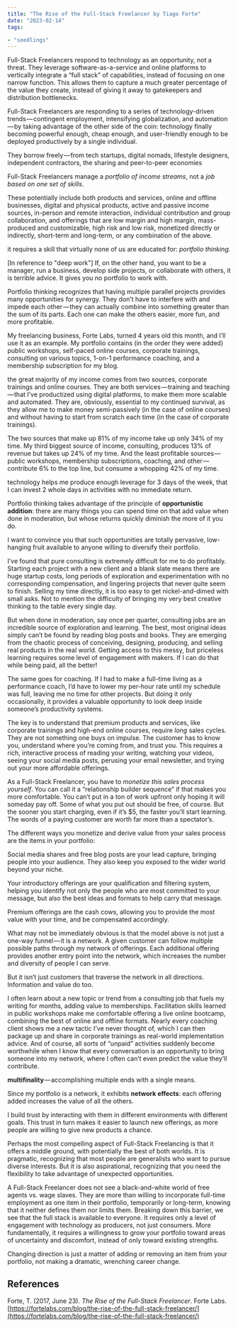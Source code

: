 ```yaml
---
title: "The Rise of the Full-Stack Freelancer by Tiago Forte"
date: "2023-02-14"
tags:

- "seedlings"
---
```


Full-Stack Freelancers respond to technology as an opportunity, not a threat. They leverage software-as-a-service and online platforms to vertically integrate a “full stack” of capabilities, instead of focusing on one narrow function. This allows them to capture a much greater percentage of the value they create, instead of giving it away to gatekeepers and distribution bottlenecks.

Full-Stack Freelancers are responding to a series of technology-driven trends — contingent employment, intensifying globalization, and automation — by taking advantage of the other side of the coin: technology finally becoming powerful enough, cheap enough, and user-friendly enough to be deployed productively by a single individual.

They borrow freely — from tech startups, digital nomads, lifestyle designers, independent contractors, the sharing and peer-to-peer economies

Full-Stack Freelancers manage a _portfolio of income streams_, not a _job based on one set of skills_.

These potentially include both products and services, online and offline businesses, digital and physical products, active and passive income sources, in-person and remote interaction, individual contribution and group collaboration, and offerings that are low margin and high margin, mass-produced and customizable, high risk and low risk, monetized directly or indirectly, short-term and long-term, or any combination of the above.

it requires a skill that virtually none of us are educated for: _portfolio thinking._

[In reference to "deep work"] If, on the other hand, you want to be a manager, run a business, develop side projects, or collaborate with others, it is terrible advice. It gives you no portfolio to work with.

Portfolio thinking recognizes that having multiple parallel projects provides many opportunities for synergy. They don’t have to interfere with and impede each other — they can actually combine into something greater than the sum of its parts. Each one can make the others easier, more fun, and more profitable.

My freelancing business, Forte Labs, turned 4 years old this month, and I’ll use it as an example. My portfolio contains (in the order they were added) public workshops, self-paced online courses, corporate trainings, consulting on various topics, 1-on-1 performance coaching, and a membership subscription for my blog.

the great majority of my income comes from two sources, corporate trainings and online courses. They are both services — training and teaching — that I’ve productized using digital platforms, to make them more scalable and automated. They are, obviously, essential to my continued survival, as they allow me to make money semi-passively (in the case of online courses) and without having to start from scratch each time (in the case of corporate trainings).

The two sources that make up 81% of my income take up only 34% of my time. My third biggest source of income, consulting, produces 13% of revenue but takes up 24% of my time. And the least profitable sources — public workshops, membership subscriptions, coaching, and other — contribute 6% to the top line, but consume a whopping 42% of my time.

technology helps me produce enough leverage for 3 days of the week, that I can invest 2 whole days in activities with no immediate return.

Portfolio thinking takes advantage of the principle of **opportunistic addition**: there are many things you can spend time on that add value when done in moderation, but whose returns quickly diminish the more of it you do.

I want to convince you that such opportunities are totally pervasive, low-hanging fruit available to anyone willing to diversify their portfolio.

I’ve found that pure consulting is extremely difficult for me to do profitably. Starting each project with a new client and a blank slate means there are huge startup costs, long periods of exploration and experimentation with no corresponding compensation, and lingering projects that never quite seem to finish. Selling my time directly, it is too easy to get nickel-and-dimed with small asks. Not to mention the difficulty of bringing my very best creative thinking to the table every single day.

But when done in moderation, say once per quarter, consulting jobs are an incredible source of exploration and learning. The best, most original ideas simply can’t be found by reading blog posts and books. They are emerging from the chaotic process of conceiving, designing, producing, and selling real products in the real world. Getting access to this messy, but priceless learning requires some level of engagement with makers. If I can do that while being paid, all the better!

The same goes for coaching. If I had to make a full-time living as a performance coach, I’d have to lower my per-hour rate until my schedule was full, leaving me no time for other projects. But doing it only occasionally, it provides a valuable opportunity to look deep inside someone’s productivity systems.

The key is to understand that premium products and services, like corporate trainings and high-end online courses, require _long_ sales cycles. They are not something one buys on impulse. The customer has to know you, understand where you’re coming from, and trust you. This requires a rich, interactive process of reading your writing, watching your videos, seeing your social media posts, perusing your email newsletter, and trying out your more affordable offerings.

As a Full-Stack Freelancer, you have to _monetize this sales process yourself_. You can call it a “relationship builder sequence” if that makes you more comfortable. You can’t put in a ton of work upfront only hoping it will someday pay off. Some of what you put out should be free, of course. But the sooner you start charging, even if it’s $5, the faster you’ll start learning. The words of a paying customer are worth far more than a spectator’s.

The different ways you monetize and derive value from your sales process are the items in your portfolio:

Social media shares and free blog posts are your lead capture, bringing people into your audience. They also keep you exposed to the wider world beyond your niche.

Your introductory offerings are your qualification and filtering system, helping you identify not only the people who are most committed to your message, but also the best ideas and formats to help carry that message.

Premium offerings are the cash cows, allowing you to provide the most value with your time, and be compensated accordingly.

What may not be immediately obvious is that the model above is not just a one-way funnel — it is a network. A given customer can follow multiple possible paths through my network of offerings. Each additional offering provides another entry point into the network, which increases the number and diversity of people I can serve.

But it isn’t just customers that traverse the network in all directions. Information and value do too.

I often learn about a new topic or trend from a consulting job that fuels my writing for months, adding value to memberships. Facilitation skills learned in public workshops make me comfortable offering a live online bootcamp, combining the best of online and offline formats. Nearly every coaching client shows me a new tactic I’ve never thought of, which I can then package up and share in corporate trainings as real-world implementation advice. And of course, all sorts of “unpaid” activities suddenly become worthwhile when I know that every conversation is an opportunity to bring someone into my network, where I often can’t even predict the value they’ll contribute.

**multifinality** — accomplishing multiple ends with a single means.

Since my portfolio is a network, it exhibits **network effects**: each offering added increases the value of all the others.

I build trust by interacting with them in different environments with different goals. This trust in turn makes it easier to launch new offerings, as more people are willing to give new products a chance.

Perhaps the most compelling aspect of Full-Stack Freelancing is that it offers a middle ground, with potentially the best of both worlds. It is pragmatic, recognizing that most people are generalists who want to pursue diverse interests. But it is also aspirational, recognizing that you need the flexibility to take advantage of unexpected opportunities.

A Full-Stack Freelancer does not see a black-and-white world of free agents vs. wage slaves. They are more than willing to incorporate full-time employment as one item in their portfolio, temporarily or long-term, knowing that it neither defines them nor limits them. Breaking down this barrier, we see that the full stack is available to everyone. It requires only a level of engagement with technology as producers, not just consumers. More fundamentally, it requires a willingness to grow your portfolio toward areas of uncertainty and discomfort, instead of only toward existing strengths.

Changing direction is just a matter of adding or removing an item from your portfolio, not making a dramatic, wrenching career change.

## References

Forte, T. (2017, June 23). _The Rise of the Full-Stack Freelancer_. Forte Labs. [https://fortelabs.com/blog/the-rise-of-the-full-stack-freelancer/](https://fortelabs.com/blog/the-rise-of-the-full-stack-freelancer/)